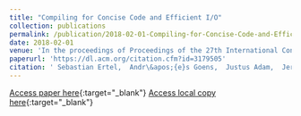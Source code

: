 ```yaml
---
title: "Compiling for Concise Code and Efficient I/O"
collection: publications
permalink: /publication/2018-02-01-Compiling-for-Concise-Code-and-Efficient-IO
date: 2018-02-01
venue: 'In the proceedings of Proceedings of the 27th International Conference on Compiler Construction (CC 2018)'
paperurl: 'https://dl.acm.org/citation.cfm?id=3179505'
citation: ' Sebastian Ertel,  Andr\&apos;{e}s Goens,  Justus Adam,  Jeronimo Castrillon, &quot;Compiling for Concise Code and Efficient I/O.&quot; In the proceedings of Proceedings of the 27th International Conference on Compiler Construction (CC 2018), 2018.'
---
```

[Access paper here](https://dl.acm.org/citation.cfm?id=3179505){:target="_blank"}
[Access local copy here](yauhau_cc_2018.pdf){:target="_blank"}

